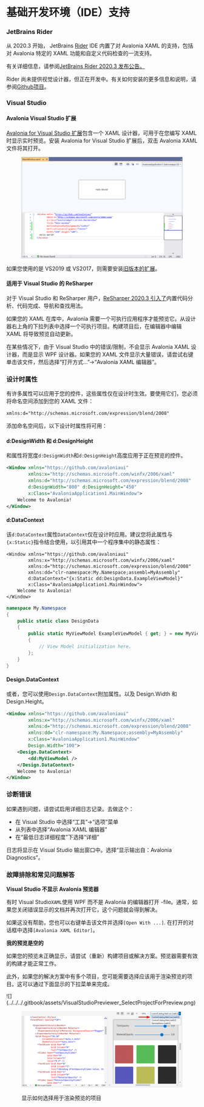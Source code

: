 # 基础开发环境（IDE）支持

### JetBrains Rider

从 2020.3 开始， JetBrains [Rider](https://www.jetbrains.com/rider/) IDE 内置了对 Avalonia XAML 的支持，包括对 Avalonia 特定的 XAML 功能和自定义代码检查的一流支持。

有关详细信息，请参阅[JetBrains Rider 2020.3 发布公告。](https://www.jetbrains.com/rider/whatsnew/2020-3/#version-2020-3-avalonia-support)

Rider 尚未提供视觉设计器，但正在开发中。有关如何安装的更多信息和说明，请参阅[Github项目](https://github.com/ForNeVeR/AvaloniaRider)。

### Visual Studio

#### Avalonia Visual Studio 扩展

[Avalonia for Visual Studio 扩展](https://marketplace.visualstudio.com/items?itemName=AvaloniaTeam.AvaloniaVS)包含一个 XAML 设计器，可用于在您编写 XAML 时显示实时预览。安装 Avalonia for Visual Studio 扩展后，双击 Avalonia XAML 文件将其打开。

<figure><img src="../.gitbook/assets/vs-designer.png" alt=""><figcaption></figcaption></figure>

如果您使用的是 VS2019 或 VS2017，则需要安装[旧版本的扩展](https://marketplace.visualstudio.com/items?itemName=AvaloniaTeam.AvaloniaforVisualStudio)。

#### 适用于 Visual Studio 的 ReSharper

对于 Visual Studio 和 ReSharper 用户，[ReSharper 2020.3 引入了](https://www.jetbrains.com/resharper/whatsnew/2020-3/#version-2020-3-avalonia-support)内置代码分析、代码完成、导航和查找用法。

如果您的 XAML 在库中，Avalonia 需要一个可执行应用程序才能预览它。从设计器右上角的下拉列表中选择一个可执行项目。构建项目后，在编辑器中编辑 XAML 将导致预览自动更新。

在某些情况下，由于 Visual Studio 中的错误/限制，不会显示 Avalonia XAML 设计器，而是显示 WPF 设计器。如果您的 XAML 文件显示大量错误，请尝试右键单击该文件，然后选择“打开方式...”→“Avalonia XAML 编辑器”。

### 设计时属性

有许多属性可以应用于您的控件，这些属性仅在设计时生效。要使用它们，您必须将命名空间添加到您的 XAML 文件：

```xml
xmlns:d="http://schemas.microsoft.com/expression/blend/2008"
```

添加命名空间后，以下设计时属性将可用：

#### d:DesignWidth 和 d:DesignHeight

和属性将宽度`d:DesignWidth`和`d:DesignHeight`高度应用于正在预览的控件。

```xml
<Window xmlns="https://github.com/avaloniaui"
        xmlns:x="http://schemas.microsoft.com/winfx/2006/xaml"
        xmlns:d="http://schemas.microsoft.com/expression/blend/2008"
        d:DesignWidth="800" d:DesignHeight="450"
        x:Class="AvaloniaApplication1.MainWindow">
    Welcome to Avalonia!
</Window>
```

#### d:DataContext

该`d:DataContext`属性`DataContext`仅在设计时应用。建议您将此属性与`{x:Static}`指令结合使用，以引用其中一个程序集中的静态属性：

```xml-doc
<Window xmlns="https://github.com/avaloniaui"
        xmlns:x="http://schemas.microsoft.com/winfx/2006/xaml"
        xmlns:d="http://schemas.microsoft.com/expression/blend/2008"
        xmlns:dd="clr-namespace:My.Namespace;assembl=MyAssembly"
        d:DataContext="{x:Static dd:DesignData.ExampleViewModel}"
        x:Class="AvaloniaApplication1.MainWindow">
    Welcome to Avalonia!
</Window>
```

```csharp
namespace My.Namespace
{
    public static class DesignData
    {
        public static MyViewModel ExampleViewModel { get; } = new MyViewModel
        {
            // View Model initialization here.
        };
    }
}
```

#### Design.DataContext

或者，您可以使用`Design.DataContext`附加属性。以及 Design.Width 和 Design.Height。

```xml
<Window xmlns="https://github.com/avaloniaui"
        xmlns:x="http://schemas.microsoft.com/winfx/2006/xaml"
        xmlns:d="http://schemas.microsoft.com/expression/blend/2008"
        xmlns:dd="clr-namespace:My.Namespace;assembly=MyAssembly"
        x:Class="AvaloniaApplication1.MainWindow"
        Design.Width="100">
    <Design.DataContext>
        <dd:MyViewModel />
    </Design.DataContext>
    Welcome to Avalonia!
</Window>
```



### 诊断错误

如果遇到问题，请尝试启用详细日志记录。去做这个：

* 在 Visual Studio 中选择“工具”→“选项”菜单
* 从列表中选择“Avalonia XAML 编辑器”
* 在“最低日志详细程度”下选择“详细”

日志将显示在 Visual Studio 输出窗口中。选择“显示输出自：Avalonia Diagnostics”。

### 故障排除和常见问题解答

**Visual Studio 不显示 Avalonia 预览器**

有时 Visual Studio`XAML`使用 WPF 而不是 Avalonia 的编辑器打开 -file。通常，如果您关闭错误显示的文档并再次打开它，这个问题就会得到解决。

如果这没有帮助，您也可以右键单击该文件并选择`[Open With ...]`. 在打开的对话框中选择`[Avalonia XAML Editor]`。

**我的预览是空的**

如果您的预览未正确显示，请尝试（重新）构建项目或解决方案。预览器需要有效的构建才能正常工作。

此外，如果您的解决方案中有多个项目，您可能需要选择应该用于渲染预览的项目。这可以通过下面显示的下拉菜单来完成。

!\[]\(../../../.gitbook/assets/VisualStudioPreviewer\_SelectProjectForPreview.png)

<figure><img src="../.gitbook/assets/VisualStudioPreviewer_SelectProjectForPreview.png" alt=""><figcaption><p>显示如何选择用于渲染预览的项目</p></figcaption></figure>

